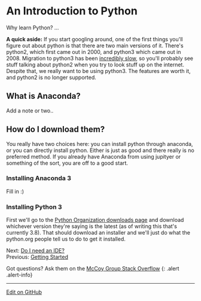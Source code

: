 # An Introduction to Python

Why learn Python? ...

**A quick aside:** If you start googling around, one of the first things you'll figure out about python is that there are two main versions of it. There's python2, which first came out in 2000, and python3 which came out in 2008.
Migration to python3 has been [incredibly slow](https://stackoverflow.blog/2019/11/14/why-is-the-migration-to-python-3-taking-so-long/), so you'll probably see stuff talking about python2 when you try to look stuff up on the internet.
Despite that, we really want to be using python3. The features are worth it, and python2 is no longer supported.

## What is Anaconda?

Add a note or two..

## How do I download them?
You really have two choices here: you can install python through anaconda, or you can directly install python. Either is just as good and there really is no preferred method. If you already have Anaconda from using jupityer or something of the sort, you are off to a good start.

### Installing Anaconda 3

Fill in :) 

### Installing Python 3

First we'll go to the [Python Organization downloads page](https://www.python.org/downloads/) and download whichever version they're saying is the latest (as of writing this that's currently 3.8).
That should download an installer and we'll just do what the python.org people tell us to do to get it installed.



<span class="text-muted">Next:</span>
 [Do I need an IDE?](IntroToIDEs.md)<br/>
<span class="text-muted">Previous:</span>
 [Getting Started](index.md)
 
 Got questions? Ask them on the [McCoy Group Stack Overflow](https://stackoverflow.com/c/mccoygroup/questions/ask)
{: .alert .alert-info}

---
[Edit on GitHub <i class="fab fa-github" aria-hidden="true"></i>](https://github.com/McCoyGroup/References/edit/gh-pages/McCoy%20Group%20Code%20Academy/GettingStarted/IntroToPython.md)

